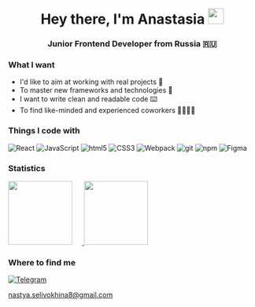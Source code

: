 <h1 align="center">Hey there, I'm Anastasia 
  <img src="https://github.com/blackcater/blackcater/raw/main/images/Hi.gif" height="32"/>
</h1>
<h3 align="center">Junior Frontend Developer from Russia 🇷🇺</h3>

<h3>What I want</h3>
<ul>
  <li>I'd like to aim at working with real projects 🎯</li>
  <li>To master new frameworks and technologies 🚀</li>
  <li>I want to write clean and readable code ⌨️</li>
  <li>To find like-minded and experienced coworkers 👩‍💻👨‍💻</li>
</ul>

<h3>Things I code with</h3>
<p>
  <img alt="React" src="https://img.shields.io/badge/-React-45b8d8?style=flat&logo=react&logoColor=black" />
  <img alt="JavaScript" src="https://img.shields.io/badge/-JavaScript-ECD53F?style=flat&logo=javascript&logoColor=black" />
  <img alt="html5" src="https://img.shields.io/badge/-HTML5-E34F26?style=flat&logo=html5&logoColor=white" />
  <img alt="CSS3" src="https://img.shields.io/badge/-CSS3-1572B6?style=flat&logo=css3&logoColor=white" />
  <img alt="Webpack" src="https://img.shields.io/badge/-Webpack-8DD6F9?style=flat&logo=webpack&logoColor=white" />
  <img alt="git" src="https://img.shields.io/badge/-Git-F05032?style=flat&logo=git&logoColor=white" />
  <img alt="npm" src="https://img.shields.io/badge/-NPM-CB3837?style=flat&logo=npm&logoColor=white" />
  <img alt="Figma" src="https://img.shields.io/badge/-Figma-F24E1E?style=flat&logo=figma&logoColor=white" />
</p>

<div>
  <h3>Statistics</h3>
  <a href="https://github-readme-stats.vercel.app/api/top-langs/?username=mori-verum&layout=compact">
    <img height="130" style="margin-right: 20px" src="https://github-readme-stats.vercel.app/api/top-langs/?username=mori-verum&layout=compact">
  </a>
  <a href="https://github-readme-stats.vercel.app/api?username=mori-verum&hide=contribs&show_icons=true">
    <img height="130" src="https://github-readme-stats.vercel.app/api?username=mori-verum&hide=contribs&show_icons=true">
  </a>
</div>

<h3>Where to find me</h3>
<p>
<a href="https://t.me/farshico" target="_blank"><img alt="Telegram" src="https://img.shields.io/badge/telegram-26A5E4.svg?&style=for-the-badge&logo=telegram&logoColor=white" /></p>
  <p>
  <a href="mailto:nastya.selivokhina8@gmail.com" target="_blank">nastya.selivokhina8@gmail.com</a>
</p>
